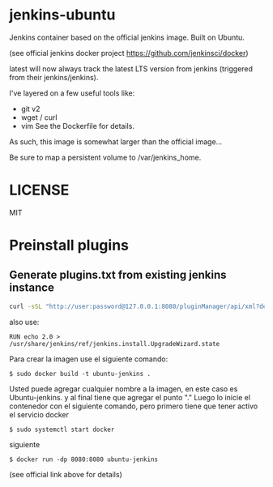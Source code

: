 # jenkins-ubuntu

Jenkins container based on the official jenkins image.  Built on Ubuntu.

(see official jenkins docker project https://github.com/jenkinsci/docker)

latest will now always track the latest LTS version from jenkins
(triggered from their jenkins/jenkins).

I've layered on a few useful tools like:
* git v2
* wget / curl
* vim
See the Dockerfile for details.

As such, this image is somewhat larger than the official image...

Be sure to map a persistent volume to /var/jenkins_home.

# LICENSE
MIT

# Preinstall plugins

## Generate plugins.txt from existing jenkins instance

```bash
curl -sSL "http://user:password@127.0.0.1:8080/pluginManager/api/xml?depth=1&xpath=/*/*/shortName|/*/*/version&wrapper=plugins" | perl -pe 's/.*?<shortName>([\w-]+).*?<version>([^<]+)()(<\/\w+>)+/\1 \2\n/g'|sed 's/ /:/'
```

also use:

```
RUN echo 2.0 > /usr/share/jenkins/ref/jenkins.install.UpgradeWizard.state
```

Para crear la imagen use el siguiente comando:
```
$ sudo docker build -t ubuntu-jenkins .
```
Usted puede agregar cualquier nombre a la imagen, en este caso es Ubuntu-jenkins. y al final tiene que agregar el punto "."
Luego lo inicie el contenedor con el siguiente comando, pero primero tiene que tener activo el servicio docker
```
$ sudo systemctl start docker
```
siguiente
```
$ docker run -dp 8080:8080 ubuntu-jenkins
```

(see official link above for details)

